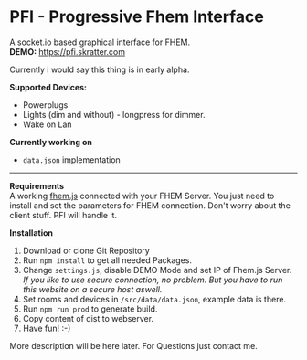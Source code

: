 # PFI - Progressive Fhem Interface
A socket.io based graphical interface for FHEM.  
**DEMO:** https://pfi.skratter.com

Currently i would say this thing is in early alpha.

**Supported Devices:**
- Powerplugs
- Lights (dim and without) - longpress for dimmer.
- Wake on Lan

**Currently working on**
- `data.json` implementation

---

**Requirements**  
A working [fhem.js](https://github.com/winne27/fhem.js) connected with your FHEM Server. You just need to install and set the parameters for FHEM connection. Don't worry about the client stuff. PFI will handle it.

**Installation**
1. Download or clone Git Repository
2. Run `npm install` to get all needed Packages.
3. Change `settings.js`, disable DEMO Mode and set IP of Fhem.js Server. *If you like to use secure connection, no problem. But you have to run this website on a secure host aswell.*
4. Set rooms and devices in `/src/data/data.json`, example data is there.
5. Run `npm run prod` to generate build.
6. Copy content of dist to webserver.
7. Have fun! :-)

More description will be here later. For Questions just contact me.
